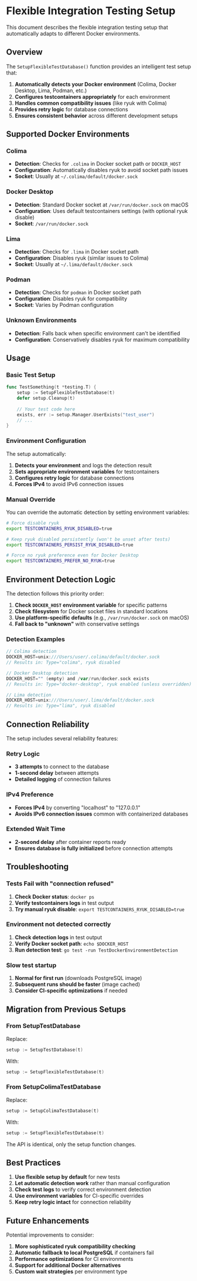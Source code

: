 # Flexible Integration Testing Setup

This document describes the flexible integration testing setup that automatically adapts to different Docker environments.

## Overview

The `SetupFlexibleTestDatabase()` function provides an intelligent test setup that:

1. **Automatically detects your Docker environment** (Colima, Docker Desktop, Lima, Podman, etc.)
2. **Configures testcontainers appropriately** for each environment
3. **Handles common compatibility issues** (like ryuk with Colima)
4. **Provides retry logic** for database connections
5. **Ensures consistent behavior** across different development setups

## Supported Docker Environments

### Colima
- **Detection**: Checks for `.colima` in Docker socket path or `DOCKER_HOST`
- **Configuration**: Automatically disables ryuk to avoid socket path issues
- **Socket**: Usually at `~/.colima/default/docker.sock`

### Docker Desktop
- **Detection**: Standard Docker socket at `/var/run/docker.sock` on macOS
- **Configuration**: Uses default testcontainers settings (with optional ryuk disable)
- **Socket**: `/var/run/docker.sock`

### Lima
- **Detection**: Checks for `.lima` in Docker socket path
- **Configuration**: Disables ryuk (similar issues to Colima)
- **Socket**: Usually at `~/.lima/default/docker.sock`

### Podman
- **Detection**: Checks for `podman` in Docker socket path
- **Configuration**: Disables ryuk for compatibility
- **Socket**: Varies by Podman configuration

### Unknown Environments
- **Detection**: Falls back when specific environment can't be identified
- **Configuration**: Conservatively disables ryuk for maximum compatibility

## Usage

### Basic Test Setup

```go
func TestSomething(t *testing.T) {
    setup := SetupFlexibleTestDatabase(t)
    defer setup.Cleanup(t)
    
    // Your test code here
    exists, err := setup.Manager.UserExists("test_user")
    // ...
}
```

### Environment Configuration

The setup automatically:

1. **Detects your environment** and logs the detection result
2. **Sets appropriate environment variables** for testcontainers
3. **Configures retry logic** for database connections
4. **Forces IPv4** to avoid IPv6 connection issues

### Manual Override

You can override the automatic detection by setting environment variables:

```bash
# Force disable ryuk
export TESTCONTAINERS_RYUK_DISABLED=true

# Keep ryuk disabled persistently (won't be unset after tests)
export TESTCONTAINERS_PERSIST_RYUK_DISABLED=true

# Force no ryuk preference even for Docker Desktop
export TESTCONTAINERS_PREFER_NO_RYUK=true
```

## Environment Detection Logic

The detection follows this priority order:

1. **Check `DOCKER_HOST` environment variable** for specific patterns
2. **Check filesystem** for Docker socket files in standard locations
3. **Use platform-specific defaults** (e.g., `/var/run/docker.sock` on macOS)
4. **Fall back to "unknown"** with conservative settings

### Detection Examples

```go
// Colima detection
DOCKER_HOST=unix:///Users/user/.colima/default/docker.sock
// Results in: Type="colima", ryuk disabled

// Docker Desktop detection  
DOCKER_HOST="" (empty) and /var/run/docker.sock exists
// Results in: Type="docker-desktop", ryuk enabled (unless overridden)

// Lima detection
DOCKER_HOST=unix:///Users/user/.lima/default/docker.sock
// Results in: Type="lima", ryuk disabled
```

## Connection Reliability

The setup includes several reliability features:

### Retry Logic
- **3 attempts** to connect to the database
- **1-second delay** between attempts
- **Detailed logging** of connection failures

### IPv4 Preference
- **Forces IPv4** by converting "localhost" to "127.0.0.1"
- **Avoids IPv6 connection issues** common with containerized databases

### Extended Wait Time
- **2-second delay** after container reports ready
- **Ensures database is fully initialized** before connection attempts

## Troubleshooting

### Tests Fail with "connection refused"
1. **Check Docker status**: `docker ps`
2. **Verify testcontainers logs** in test output
3. **Try manual ryuk disable**: `export TESTCONTAINERS_RYUK_DISABLED=true`

### Environment not detected correctly
1. **Check detection logs** in test output
2. **Verify Docker socket path**: `echo $DOCKER_HOST`
3. **Run detection test**: `go test -run TestDockerEnvironmentDetection`

### Slow test startup
1. **Normal for first run** (downloads PostgreSQL image)
2. **Subsequent runs should be faster** (image cached)
3. **Consider CI-specific optimizations** if needed

## Migration from Previous Setups

### From SetupTestDatabase
Replace:
```go
setup := SetupTestDatabase(t)
```

With:
```go
setup := SetupFlexibleTestDatabase(t)
```

### From SetupColimaTestDatabase
Replace:
```go
setup := SetupColimaTestDatabase(t)
```

With:
```go
setup := SetupFlexibleTestDatabase(t)
```

The API is identical, only the setup function changes.

## Best Practices

1. **Use flexible setup by default** for new tests
2. **Let automatic detection work** rather than manual configuration
3. **Check test logs** to verify correct environment detection
4. **Use environment variables** for CI-specific overrides
5. **Keep retry logic intact** for connection reliability

## Future Enhancements

Potential improvements to consider:

1. **More sophisticated ryuk compatibility checking**
2. **Automatic fallback to local PostgreSQL** if containers fail
3. **Performance optimizations** for CI environments
4. **Support for additional Docker alternatives**
5. **Custom wait strategies** per environment type
